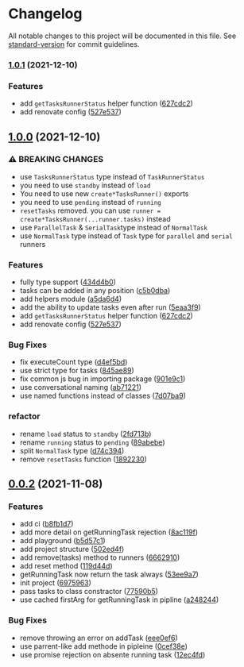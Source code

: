 # Changelog

All notable changes to this project will be documented in this file. See [standard-version](https://github.com/conventional-changelog/standard-version) for commit guidelines.

### [1.0.1](https://github.com/ms-fadaei/async-tasks-runner/compare/v1.0.0-beta.2...v1.0.1) (2021-12-10)


### Features

* add `getTasksRunnerStatus` helper function ([627cdc2](https://github.com/ms-fadaei/async-tasks-runner/commit/627cdc240830cd29f11ec13d40afc6b91a8bdd81))
* add renovate config ([527e537](https://github.com/ms-fadaei/async-tasks-runner/commit/527e537633f7cdf5013d5d2c370262450f098814))

## [1.0.0](https://github.com/ms-fadaei/async-tasks-runner/compare/v1.0.0-beta.2...v1.0.0) (2021-12-10)

### ⚠ BREAKING CHANGES

* use `TasksRunnerStatus` type instead of `TaskRunnerStatus`
* you need to use `standby` instead of `load`
* You need to use new `create*TasksRunner()` exports
* you need to use `pending` instead of `running`
* `resetTasks` removed. you can use `runner = create*TasksRunner(...runner.tasks)` instead
* use `ParallelTask` & `SerialTask`type instead of `NormalTask`
* use `NormalTask` type instead of `Task` type for `parallel` and `serial` runners


### Features

* fully type support ([434d4b0](https://github.com/ms-fadaei/async-tasks-runner/commit/434d4b05b3addab86d58197277a374b458606e83))
* tasks can be added in any position ([c5b0dba](https://github.com/ms-fadaei/async-tasks-runner/commit/c5b0dba0bc859a766d4763b7648fbf5d3ccf5013))
* add helpers module ([a5da6d4](https://github.com/ms-fadaei/async-tasks-runner/commit/a5da6d41afe746846e48249e03a3af6980ea2a79))
* add the ability to update tasks even after run ([5eaa3f9](https://github.com/ms-fadaei/async-tasks-runner/commit/5eaa3f99d19b1f90134c9b3d43717d98a8df4e0e))
* add `getTasksRunnerStatus` helper function ([627cdc2](https://github.com/ms-fadaei/async-tasks-runner/commit/627cdc240830cd29f11ec13d40afc6b91a8bdd81))
* add renovate config ([527e537](https://github.com/ms-fadaei/async-tasks-runner/commit/527e537633f7cdf5013d5d2c370262450f098814))

### Bug Fixes

* fix executeCount type ([d4ef5bd](https://github.com/ms-fadaei/async-tasks-runner/commit/d4ef5bde2809e60a6f78f7ee375967f0c3268fde))
* use strict type for tasks ([845ae89](https://github.com/ms-fadaei/async-tasks-runner/commit/845ae893b8ff367ca15abf83d7fdd5eda370a05d))
* fix common js bug in importing package ([901e9c1](https://github.com/ms-fadaei/async-tasks-runner/commit/901e9c12a0c599ced91225f72303a821b60d32fa))
* use conversational naming ([ab71221](https://github.com/ms-fadaei/async-tasks-runner/commit/ab7122176daf04a03eddc2392f1bbc1273673ef6))
* use named functions instead of classes ([7d07ba9](https://github.com/ms-fadaei/async-tasks-runner/commit/7d07ba912807791d9d13144692f5ff52ea963d37))


### refactor

* rename `load` status to `standby` ([2fd713b](https://github.com/ms-fadaei/async-tasks-runner/commit/2fd713b119cd1d9018f923f82ee9295a1f86e3ae))
* rename `running` status to `pending` ([89abebe](https://github.com/ms-fadaei/async-tasks-runner/commit/89abebe544cb74e1499f65152fe8554283119637))
* split `NormalTask` type ([d74c394](https://github.com/ms-fadaei/async-tasks-runner/commit/d74c39420ccfa010edd8839ae3448f7d115cd61d))
* remove `resetTasks` function ([1892230](https://github.com/ms-fadaei/async-tasks-runner/commit/189223004167505f30cf046b6e0c42596f9eaafc))



## [0.0.2](https://github.com/ms-fadaei/async-tasks-runner/compare/v0.0.1...v0.0.2) (2021-11-08)

### Features

* add ci ([b8fb1d7](https://github.com/ms-fadaei/async-tasks-runner/commit/b8fb1d7617b7565ecf411d86e9838f34ac4945a8))
* add more detail on getRunningTask rejection ([8ac119f](https://github.com/ms-fadaei/async-tasks-runner/commit/8ac119f1d201decd4390bf17ebdd09870e0933bf))
* add playground ([b5d57c1](https://github.com/ms-fadaei/async-tasks-runner/commit/b5d57c1b058d5b1de8a9405cde0e857b438a5991))
* add project structure ([502ed4f](https://github.com/ms-fadaei/async-tasks-runner/commit/502ed4f1384624f167168460ec3dedc8f0a8e941))
* add remove(tasks) method to runners ([6662910](https://github.com/ms-fadaei/async-tasks-runner/commit/666291019c38c676d7345e2b8af8331542090884))
* add reset method ([119d44d](https://github.com/ms-fadaei/async-tasks-runner/commit/119d44d1ffa88a9853df13c9359bfbb5a5ef6836))
* getRunningTask now return the task always ([53ee9a7](https://github.com/ms-fadaei/async-tasks-runner/commit/53ee9a7c0a4c5b9698762be0ad2e12e17de357c9))
* init project ([6975963](https://github.com/ms-fadaei/async-tasks-runner/commit/69759634614ca7d0370c84e3105bf0a1b40999f8))
* pass tasks to class constractor ([77590b5](https://github.com/ms-fadaei/async-tasks-runner/commit/77590b5d7e2d262e9fa4809de036183e892eeb34))
* use cached firstArg for getRunningTask in pipline ([a248244](https://github.com/ms-fadaei/async-tasks-runner/commit/a24824491e788359803e7c2a0abef62a72d1e01f))


### Bug Fixes

* remove throwing an error on addTask ([eee0ef6](https://github.com/ms-fadaei/async-tasks-runner/commit/eee0ef625514fe38d60de6db9020bf3fe1c6f3e6))
* use parrent-like add methode in pipleine ([0cef38e](https://github.com/ms-fadaei/async-tasks-runner/commit/0cef38e85dc4e62a7fc30292de1c36303ff963b8))
* use promise rejection on absente running task ([12ec4fd](https://github.com/ms-fadaei/async-tasks-runner/commit/12ec4fd369b4857a378ba464b90a1641285a4874))
